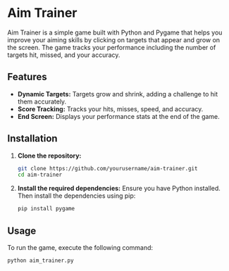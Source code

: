 # Aim Trainer

Aim Trainer is a simple game built with Python and Pygame that helps you improve your aiming skills by clicking on targets that appear and grow on the screen. The game tracks your performance including the number of targets hit, missed, and your accuracy.

## Features

- **Dynamic Targets:** Targets grow and shrink, adding a challenge to hit them accurately.
- **Score Tracking:** Tracks your hits, misses, speed, and accuracy.
- **End Screen:** Displays your performance stats at the end of the game.

## Installation

1. **Clone the repository:**
    ```bash
    git clone https://github.com/yourusername/aim-trainer.git
    cd aim-trainer
    ```

2. **Install the required dependencies:**
    Ensure you have Python installed. Then install the dependencies using pip:
    ```bash
    pip install pygame
    ```

## Usage

To run the game, execute the following command:
```bash
python aim_trainer.py
